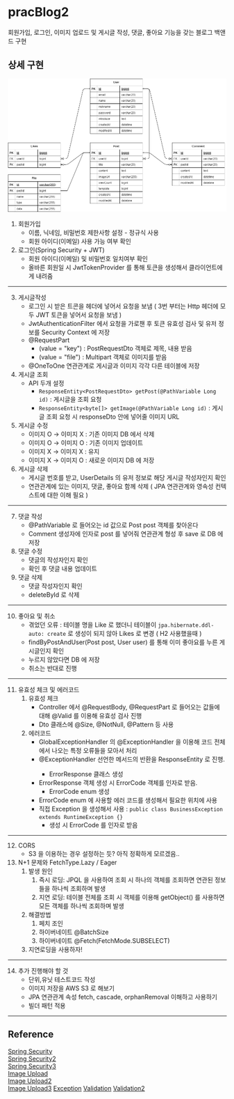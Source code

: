 # pracBlog2
회원가입, 로그인, 이미지 업로드 및 게시글 작성, 댓글, 좋아요 기능을 갖는 블로그 백앤드 구현
## 상세 구현
![ERD](./src/main/resources/ERD/erd.png)
1. 회원가입
   - 이름, 닉네임, 비밀번호 제한사항 설정 - 정규식 사용
   - 회원 아이디(이메일) 사용 가능 여부 확인
2. 로그인(Spring Security + JWT)
   - 회원 아이디(이메일) 및 비밀번호 일치여부 확인
   - 올바른 회원일 시 JwtTokenProvider 를 통해 토큰을 생성해서 클라이언트에게 내려줌
---
3. 게시글작성 
   - 로그인 시 받은 트콘을 헤더에 넣어서 요청을 보냄 ( 3번 부터는 Http 헤더에 모두 JWT 토큰을 넣어서 요청을 보냄 )
   - JwtAuthenticationFilter 에서 요청을 가로챈 후 토큰 유효성 검사 및 유저 정보를 Security Context 에 저장
   - @RequestPart
     - (value = "key") : PostRequestDto 객체로 제목, 내용 받음
     - (value = "file") : Multipart 객체로 이미지를 받음
   - @OneToOne 연관관계로 게시글과 이미지 각각 다른 테이블에 저장
4. 게시글 조회
   - API 두개 설정
     - ```ResponseEntity<PostRequestDto> getPost(@PathVariable Long id)``` : 게시글을 조회 요청
     - ```ResponseEntity<byte[]> getImage(@PathVariable Long id)``` : 게시글 조회 요청 시 responseDto 안에 넣어줄 이미지 URL
5. 게시글 수정
   - 이미지 O -> 이미지 X : 기존 이미지 DB 에서 삭제
   - 이미지 O -> 이미지 O : 기존 이미지 업데이트
   - 이미지 X -> 이미지 X : 유지
   - 이미지 X -> 이미지 O : 새로운 이미지 DB 에 저장
6. 게시글 삭제
   - 게시글 번호를 받고, UserDetails 의 유저 정보로 해당 게시글 작성자인지 확인
   - 연관관계에 있는 이미지, 댓글, 좋아요 함께 삭제 ( JPA 연관관계와 영속성 컨텍스트에 대한 이해 필요 )
---
7. 댓글 작성
   - @PathVariable 로 들어오는 id 값으로 Post post 객체를 찾아온다
   - Comment 생성자에 인자로 post 를 넣어줘 연관관계 형성 후 save 로 DB 에 저장
8. 댓글 수정
   - 댓글의 작성자인지 확인
   - 확인 후 댓글 내용 업데이트 
9. 댓글 삭제
   - 댓글 작성자인지 확인
   - deleteById 로 삭제
---
10. 좋아요 및 취소
    - 겪었던 오류 : 테이블 명을 Like 로 했더니 테이블이 ```jpa.hibernate.ddl-auto: create``` 로 생성이 되지 않아 Likes 로 변경 ( H2 사용했을때 )
    - findByPostAndUser(Post post, User user) 를 통해 이미 좋아요를 누른 게시글인지 확인
    - 누르지 않았다면 DB 에 저장
    - 취소는 반대로 진행
---
11. 유효성 체크 및 에러코드
    1. 유효성 체크
       - Controller 에서 @RequestBody, @RequestPart 로 들어오는 값들에 대해 @Valid 를 이용해 유효성 검사 진행
       - Dto 클래스에 @Size, @NotNull, @Pattern 등 사용
    2. 에러코드
       - GlobalExceptionHandler 의 @ExceptionHandler 을 이용해 코드 전체에서 나오는 특정 오류들을 모아서 처리
       - @ExceptionHandler 선언한 메서드의 반환을 ResponseEntity<ErrorResponse> 로 진행. 
         - ErrorResponse 클래스 생성
       - ErrorResponse 객체 생성 시 ErrorCode 객체를 인자로 받음. 
         - ErrorCode enum 생성
       - ErrorCode enum 에 사용할 에러 코드를 생성해서 필요한 위치에 사용
       - 직접 Exception 을 생성해서 사용 : ```public class BusinessException extends RuntimeException {}``` 
         - 생성 시 ErrorCode 를 인자로 받음
---
12. CORS
    - S3 을 이용하는 경우 설정하는 듯? 아직 정확하게 모르겠음..
13. N+1 문제와 FetchType.Lazy / Eager
    1. 발생 원인
       1. 즉시 로딩: JPQL 을 사용하여 조회 시 하나의 객체를 조회하면 연관된 정보들을 하나씩 조회하며 발생
       2. 지연 로딩: 테이블 전체를 조회 시 객체를 이용해 getObject() 를 사용하면 모든 객체를 하나씩 조회하며 발생
    2. 해결방법
       1. 페치 조인
       2. 하이버네이트 @BatchSize
       3. 하이버네이트 @Fetch(FetchMode.SUBSELECT)
    3. 지연로딩을 사용하자!
---
14. 추가 진행해야 할 것
    - 단위,유닛 테스트코드 작성
    - 이미지 저장을 AWS S3 로 해보기
    - JPA 연관관계 속성 fetch, cascade, orphanRemoval 이해하고 사용하기
    - 빌더 패턴 적용
---
## Reference
[Spring Security](https://webfirewood.tistory.com/115)  
[Spring Security2](https://www.tutorialspoint.com/spring_security/spring_security_quick_guide.htm)  
[Spring Security3](https://www.toptal.com/spring/spring-security-tutorial)  
[Image Upload](https://www.bezkoder.com/spring-boot-upload-file-database/)  
[Image Upload2](https://medium.com/jaehoon-techblog/simpleblog-%EA%B0%9C%EB%B0%9C-%EC%9D%BC%EC%A7%80-4-55a8d2a8604)  
[Image Upload3](https://eastflag.co.kr/fullstack/rest-with-spring/spring-rest_image/)
[Exception](https://cheese10yun.github.io/spring-guide-exception/)
[Validation](https://gardeny.tistory.com/36)
[Validation2](https://bamdule.tistory.com/35)